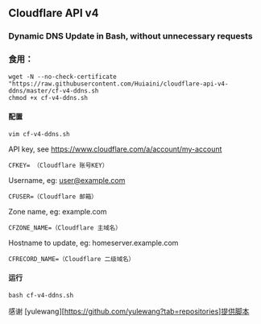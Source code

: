 ## Cloudflare API v4 

### Dynamic DNS Update in Bash, without unnecessary requests

### 食用：

    wget -N --no-check-certificate "https://raw.githubusercontent.com/Huiaini/cloudflare-api-v4-ddns/master/cf-v4-ddns.sh
    chmod +x cf-v4-ddns.sh
    
#### 配置
    
    vim cf-v4-ddns.sh
    
 API key, see https://www.cloudflare.com/a/account/my-account
 
    CFKEY= （Cloudflare 账号KEY）
    
 Username, eg: user@example.com
 
    CFUSER=（Cloudflare 邮箱）
    
 Zone name, eg: example.com  
 
    CFZONE_NAME=（Cloudflare 主域名）
    
 Hostname to update, eg: homeserver.example.com
 
    CFRECORD_NAME=（Cloudflare 二级域名）
    
#### 运行
 
    bash cf-v4-ddns.sh
    
感谢 [yulewang][https://github.com/yulewang?tab=repositories]提供脚本
